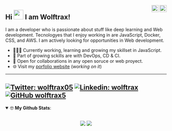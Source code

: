 <a href="https://twitter.com/wolftrax05" target="_blank" rel="nofollow"><img align="right" alt="Wolftrax's Twitter" width="22px" src="https://cdn.jsdelivr.net/npm/simple-icons@v3/icons/twitter.svg" /></a><a href="https://www.linkedin.com/in/wolftrax/" target="_blank" rel="nofollow"><img align="right" alt="Wolftrax's Linkdein" width="22px" src="https://cdn.jsdelivr.net/npm/simple-icons@v3/icons/linkedin.svg" /></a>

## Hi <img src="https://media.giphy.com/media/hvRJCLFzcasrR4ia7z/giphy.gif" width="30px"> I am Wolftrax! 
I am a developer who is passionate about stuff like deep learning and Web development. Tecnologyes that I enjoy working in are JavaScript, Docker, CSS, and  AWS. I am actively looking for opportunities in Web development.
- 👨🏽‍💻 Currently working, learning and growing my skillset in JavaScript.
- 🤖 Part of growing sckills are with DevOps, CD & CI.
- 🤝 Open for collaborations in any open soruce or web proyect.
- 🌐 Visit my [porfolio website](https://wolftrax5.vercel.app/) (*working on it*)
---
[![Twitter: wolftrax05](https://img.shields.io/twitter/follow/wolftrax05?style=social)](https://twitter.com/wolftrax05)
[![Linkedin: wolftrax](https://img.shields.io/badge/-wolftrax-blue?style=flat-square&logo=Linkedin&logoColor=white&link=https://www.linkedin.com/in/wolftrax/)](https://www.linkedin.com/in/wolftrax/)
[![GitHub wolftrax5](https://img.shields.io/github/followers/wolftrax5?label=follow&style=social)](https://github.com/wolftrax5)
---
<details open>
 <summary> 🤓 <b>My Github Stats</b>: </summary>
<br>
<p align = "center">
  <img src = "https://github-readme-stats.vercel.app/api?username=wolftrax5&show_icons=true&theme=chartreuse-dark&line_height=27&count_private=true">
  <img src = "https://github-readme-stats.vercel.app/api/top-langs/?username=wolftrax5&hide=css,java,html&theme=chartreuse-dark&count_private=true">
</p>
</details>
<br>